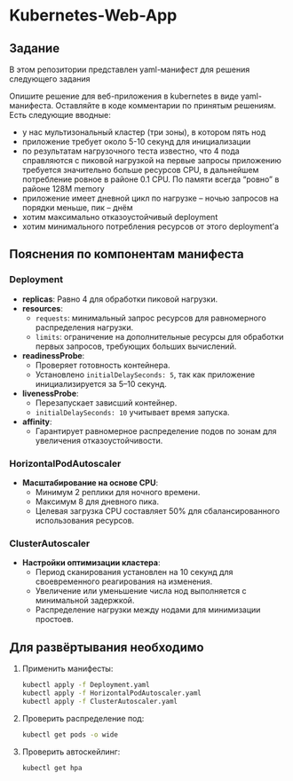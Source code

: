 # Kubernetes-Web-App
## Задание
В этом репозитории представлен yaml-манифест для решения следующего задания

Опишите решение для веб-приложения в kubernetes в виде yaml-манифеста. Оставляйте в коде комментарии по принятым решениям. Есть следующие вводные:

- у нас мультизональный кластер (три зоны), в котором пять нод
- приложение требует около 5-10 секунд для инициализации
- по результатам нагрузочного теста известно, что 4 пода справляются с пиковой нагрузкой
на первые запросы приложению требуется значительно больше ресурсов CPU, в дальнейшем потребление ровное в районе 0.1 CPU. По памяти всегда “ровно” в районе 128M memory
- приложение имеет дневной цикл по нагрузке – ночью запросов на порядки меньше, пик – днём
- хотим максимально отказоустойчивый deployment
- хотим минимального потребления ресурсов от этого deployment’а

## Пояснения по компонентам манифеста

### Deployment

- **replicas**: Равно 4 для обработки пиковой нагрузки.
- **resources**:
  - `requests`: минимальный запрос ресурсов для равномерного распределения нагрузки.
  - `limits`: ограничение на дополнительные ресурсы для обработки первых запросов, требующих больших вычислений.
- **readinessProbe**:
  - Проверяет готовность контейнера.
  - Установлено `initialDelaySeconds: 5`, так как приложение инициализируется за 5–10 секунд.
- **livenessProbe**:
  - Перезапускает зависший контейнер.
  - `initialDelaySeconds: 10` учитывает время запуска.
- **affinity**:
  - Гарантирует равномерное распределение подов по зонам для увеличения отказоустойчивости.

### HorizontalPodAutoscaler

- **Масштабирование на основе CPU**:
  - Минимум 2 реплики для ночного времени.
  - Максимум 8 для дневного пика.
  - Целевая загрузка CPU составляет 50% для сбалансированного использования ресурсов.

### ClusterAutoscaler

- **Настройки оптимизации кластера**:
  - Период сканирования установлен на 10 секунд для своевременного реагирования на изменения.
  - Увеличение или уменьшение числа нод выполняется с минимальной задержкой.
  - Распределение нагрузки между нодами для минимизации простоев.

## Для развёртывания необходимо

1. Применить манифесты:
   ```bash
   kubectl apply -f Deployment.yaml
   kubectl apply -f HorizontalPodAutoscaler.yaml
   kubectl apply -f ClusterAutoscaler.yaml
   ```
2. Проверить распределение под:
   ```bash
   kubectl get pods -o wide
   ```
3. Проверить автоскейлинг:
   ```bash
   kubectl get hpa
   ```

